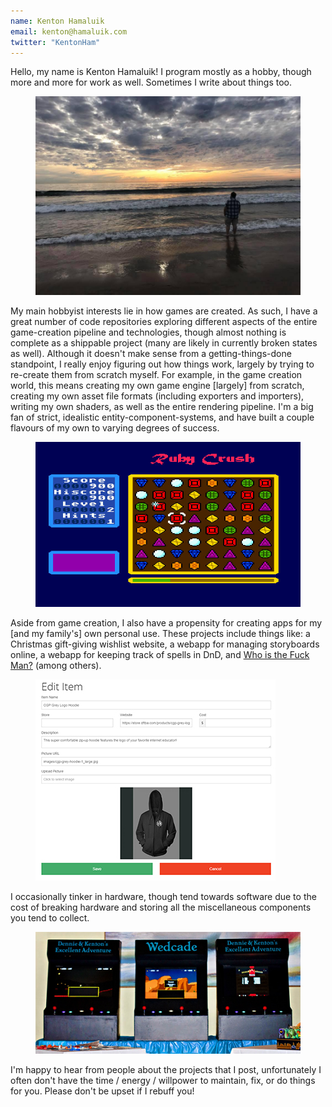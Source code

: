 ```yaml
---
name: Kenton Hamaluik
email: kenton@hamaluik.com
twitter: "KentonHam"
---
```


Hello, my name is Kenton Hamaluik! I program mostly as a hobby, though more and more for work as well. Sometimes I write about things too.

<figure>
    <img src="/assets/images/about/ocean.jpg">
</figure>

My main hobbyist interests lie in how games are created. As such, I have a great number of code repositories exploring different aspects of the entire game-creation pipeline and technologies, though almost nothing is complete as a shippable project (many are likely in currently broken states as well). Although it doesn't make sense from a getting-things-done standpoint, I really enjoy figuring out how things work, largely by trying to re-create them from scratch myself. For example, in the game creation world, this means creating my own game engine [largely] from scratch, creating my own asset file formats (including exporters and importers), writing my own shaders, as well as the entire rendering pipeline. I'm a big fan of strict, idealistic entity-component-systems, and have built a couple flavours of my own to varying degrees of success.

<figure>
    <img src="/assets/images/about/rubycrush_ss_full.jpg">
</figure>

Aside from game creation, I also have a propensity for creating apps for my [and my family's] own personal use. These projects include things like: a Christmas gift-giving wishlist website, a webapp for managing storyboards online, a webapp for keeping track of spells in DnD, and [Who is the Fuck Man?](http://whoisthefuckman.com/) (among others).

<figure>
    <img src="/assets/images/about/listwish.jpg">
</figure>

I occasionally tinker in hardware, though tend towards software due to the cost of breaking hardware and storing all the miscellaneous components you tend to collect.

<figure>
    <img src="/assets/images/about/wedcade.jpg">
</figure>

I'm happy to hear from people about the projects that I post, unfortunately I often don't have the time / energy / willpower to maintain, fix, or do things for you. Please don't be upset if I rebuff you!